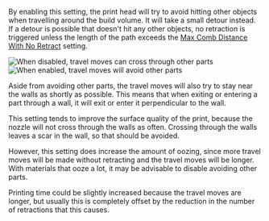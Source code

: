 By enabling this setting, the print head will try to avoid hitting other objects when travelling around the build volume. It will take a small detour instead. If a detour is possible that doesn't hit any other objects, no retraction is triggered unless the length of the path exceeds the [Max Comb Distance With No Retract](retraction_combing_max_distance.md) setting.

![When disabled, travel moves can cross through other parts](images/travel_avoid_other_parts_disabled.png)
![When enabled, travel moves will avoid other parts](images/travel_avoid_other_parts_enabled.png)

Aside from avoiding other parts, the travel moves will also try to stay near the walls as shortly as possible. This means that when exiting or entering a part through a wall, it will exit or enter it perpendicular to the wall.

This setting tends to improve the surface quality of the print, because the nozzle will not cross through the walls as often. Crossing through the walls leaves a scar in the wall, so that should be avoided.

However, this setting does increase the amount of oozing, since more travel moves will be made without retracting and the travel moves will be longer. With materials that ooze a lot, it may be advisable to disable avoiding other parts.

Printing time could be slightly increased because the travel moves are longer, but usually this is completely offset by the reduction in the number of retractions that this causes.